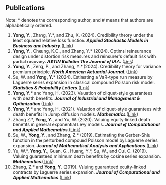 ## Publications

Note: * denotes the corresponding author, and # means that authors are alphabetically ordered.

<ol>
<li> <strong>Yong, Y.</strong>, Zhang, Y.*, and Zhu, X. (2024). Credibility theory under the least squared relative loss function. <i><b> Applied Stochastic Models in Business and Industry</b></i>.(<a href="https://onlinelibrary.wiley.com/doi/full/10.1002/asmb.2913">Link</a>)</li>

<li> <strong>Yong, Y.</strong>, Cheung, K.C., and Zhang, Y.* (2024). Optimal reinsurance design under distortion risk measures and reinsurer's default risk with partial recovery. <i><b>ASTIN Bulletin: The Journal of IAA</b></i>. (<a href="https://www.cambridge.org/core/journals/astin-bulletin-journal-of-the-iaa/article/optimal-reinsurance-design-under-distortion-risk-measures-and-reinsurers-default-risk-with-partial-recovery/15907E25CDA6BF1B69E6930E002FF5E0">Link</a>) </li>

<li> <strong>Yong, Y.</strong>, Zeng, P., and Zhang, Y.* (2024). Credibility theory for variance premium principle. <i><b>North American Actuarial Journal</b></i>. (<a href="https://doi.org/10.1080/10920277.2023.2299497">Link</a>) </li>

<li> Su, W. and <strong>Yong, Y.</strong>* (2024). Estimating a VaR-type ruin measure by Laguerre series expansion in classical compound Poisson risk model. <i><b>Statistics & Probability Letters</b></i>.(<a href="https://www.sciencedirect.com/science/article/pii/S0167715223001864/">Link</a>)</li>

<li><strong>Yong, Y.</strong>* and Yang, H. (2023). Valuation of cliquet-style guarantees with death benefits. <i><b>Journal of Industrial and Management & Optimization</b></i>.(<a href="https://www.aimsciences.org/article/doi/10.3934/jimo.2021188/">Link</a>)</li>

<li><strong>Yong, Y.</strong>* and Yang, H. (2021). Valuation of cliquet-style guarantees with death benefits in Jump diffusion models. <i><b>Mathematics</b></i>.(<a href="https://www.mdpi.com/2227-7390/9/16/2011/">Link</a>)</li>

<li>Zhang Z.*, <strong>Yong, Y.</strong>, and Yu, W. (2020). Valuing equity-linked death benefits in general exponential Lévy models. <i><b> Journal of Computational and Applied Mathematics</b></i>.(<a href="https://dl.acm.org/doi/10.1016/j.cam.2019.112377/">Link</a>)</li>

<li>Su, W., <strong>Yong, Y.</strong>, and Zhang, Z.* (2019). Estimating the Gerber-Shiu function in the perturbed compound Poisson model by Laguerre series expansion. <i><b>Journal of Mathematical Analysis and Applications</b></i>.(<a href="https://www.sciencedirect.com/science/article/pii/S0022247X18307820/">Link</a>)</li>

<li>Yu, W.*, <strong>Yong, Y.</strong>, Guan, G., Huang, Y.*, Su, W., and Cui, C. (2019). Valuing guaranteed minimum death benefits by cosine series expansion. <i><b>Mathematics</b></i>.(<a href="https://www.mdpi.com/2227-7390/7/9/835/">Link</a>)</li>

<li>Zhang, Z.* and <strong>Yong, Y.</strong> (2019). Valuing guaranteed equity-linked contracts by Laguerre series expansion. <i><b>Journal of Computational and Applied Mathematics</b></i>.(<a href="https://www.sciencedirect.com/science/article/pii/S0377042719301141/">Link</a>)</li>
</ol>
